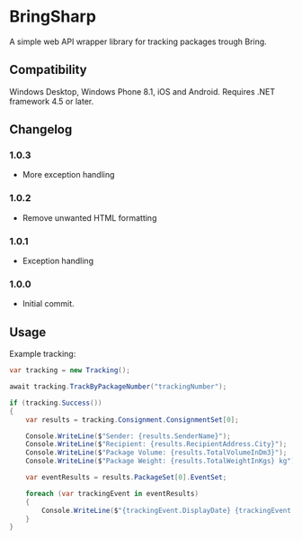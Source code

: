 # BringSharp
A simple web API wrapper library for tracking packages trough Bring.

## Compatibility
Windows Desktop, Windows Phone 8.1, iOS and Android. Requires .NET framework 4.5 or later.

## Changelog
### 1.0.3
- More exception handling

### 1.0.2
- Remove unwanted HTML formatting

### 1.0.1
- Exception handling

### 1.0.0
- Initial commit.

## Usage
Example tracking:
```C#
var tracking = new Tracking();

await tracking.TrackByPackageNumber("trackingNumber");

if (tracking.Success())
{
    var results = tracking.Consignment.ConsignmentSet[0];

    Console.WriteLine($"Sender: {results.SenderName}");
    Console.WriteLine($"Recipient: {results.RecipientAddress.City}");
    Console.WriteLine($"Package Volume: {results.TotalVolumeInDm3}");
    Console.WriteLine($"Package Weight: {results.TotalWeightInKgs} kg");

    var eventResults = results.PackageSet[0].EventSet;

    foreach (var trackingEvent in eventResults)
    {
        Console.WriteLine($"{trackingEvent.DisplayDate} {trackingEvent.DisplayTime}: {trackingEvent.Description}");
    }
}
```
